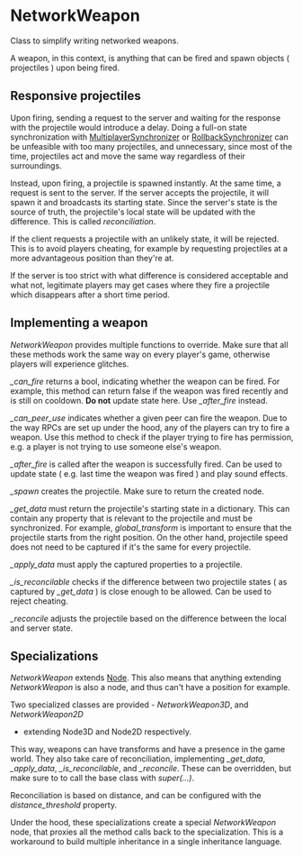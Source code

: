 # NetworkWeapon

Class to simplify writing networked weapons.

A weapon, in this context, is anything that can be fired and spawn objects (
projectiles ) upon being fired.

## Responsive projectiles

Upon firing, sending a request to the server and waiting for the response with
the projectile would introduce a delay. Doing a full-on state synchronization
with [MultiplayerSynchronizer] or [RollbackSynchronizer] can be unfeasible with
too many projectiles, and unnecessary, since most of the time, projectiles act
and move the same way regardless of their surroundings.

Instead, upon firing, a projectile is spawned instantly. At the same time, a
request is sent to the server. If the server accepts the projectile, it will
spawn it and broadcasts its starting state. Since the server's state is the
source of truth, the projectile's local state will be updated with the
difference. This is called *reconciliation*.

If the client requests a projectile with an unlikely state, it will be
rejected. This is to avoid players cheating, for example by requesting
projectiles at a more advantageous position than they're at.

If the server is too strict with what difference is considered acceptable and
what not, legitimate players may get cases where they fire a projectile which
disappears after a short time period.

## Implementing a weapon

*NetworkWeapon* provides multiple functions to override. Make sure that all
these methods work the same way on every player's game, otherwise players will
experience glitches.

*_can_fire* returns a bool, indicating whether the weapon can be fired. For
example, this method can return false if the weapon was fired recently and is
still on cooldown. **Do not** update state here. Use *_after_fire* instead.

*_can_peer_use* indicates whether a given peer can fire the weapon. Due to the
way RPCs are set up under the hood, any of the players can try to fire a
weapon. Use this method to check if the player trying to fire has permission,
e.g. a player is not trying to use someone else's weapon.

*_after_fire* is called after the weapon is successfully fired. Can be used to
update state ( e.g. last time the weapon was fired ) and play sound effects.

*_spawn* creates the projectile. Make sure to return the created node.

*_get_data* must return the projectile's starting state in a dictionary. This
can contain any property that is relevant to the projectile and must be
synchronized. For example, *global_transform* is important to ensure that the
projectile starts from the right position. On the other hand, projectile speed
does not need to be captured if it's the same for every projectile.

*_apply_data* must apply the captured properties to a projectile.

*_is_reconcilable* checks if the difference between two projectile states ( as
captured by *_get_data* ) is close enough to be allowed. Can be used to reject
cheating.

*_reconcile* adjusts the projectile based on the difference between the local
and server state.

## Specializations

*NetworkWeapon* extends [Node]. This also means that anything extending
*NetworkWeapon* is also a node, and thus can't have a position for example.

Two specialized classes are provided - *NetworkWeapon3D*, and *NetworkWeapon2D*
- extending Node3D and Node2D respectively.

This way, weapons can have transforms and have a presence in the game world.
They also take care of reconciliation, implementing *_get_data*, *_apply_data*,
*_is_reconcilable*, and *_reconcile*. These can be overridden, but make sure to
to call the base class with *super(...)*.

Reconciliation is based on distance, and can be configured with the
*distance_threshold* property.

Under the hood, these specializations create a special *NetworkWeapon* node,
that proxies all the method calls back to the specialization. This is a
workaround to build multiple inheritance in a single inheritance language.

[MultiplayerSynchronizer]: https://docs.godotengine.org/en/stable/classes/class_multiplayersynchronizer.html
[RollbackSynchronizer]: ../../netfox/nodes/rollback-synchronizer.md
[Node]: https://docs.godotengine.org/en/stable/classes/class_node.html

